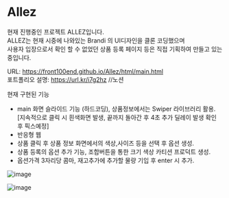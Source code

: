 # Allez
현재 진행중인 프로젝트 ALLEZ입니다.  
ALLEZ는 현재 시중에 나와있는 Brandi 의 UI디자인을 클론 코딩했으며  
사용자 입장으로서 확인 할 수 없었던 상품 등록 페이지 등은 직접 기획하여 만들고 있는 중입니다.  

URL: https://front100end.github.io/Allez/html/main.html  
포트폴리오 설명: https://url.kr/i7g2hz //노션

현재 구현된 기능  
- main 화면 슬라이드 기능 (하드코딩), 상품정보에서는 Swiper 라이브러리 활용.
[지속적으로 클릭 시 흰색화면 발생, 끝까지 돌아간 후 4초 추가 딜레이 발생 확인 후 픽스예정]
- 반응형 웹
- 상품 클릭 후 상품 정보 화면에서의 색상,사이즈 등을 선택 후 옵션 생성.
- 상품 등록의 옵션 추가 기능, 조합버튼을 통한 크기 색상 카티션 프로덕트 생성.
- 옵션가격 3자리당 콤마, 재고추가에 추가할 물량 기입 후 enter 시 추가.

![image](https://user-images.githubusercontent.com/66547608/172335056-214ed6f6-16b4-4edd-8282-784725eb76fe.png)

![image](https://user-images.githubusercontent.com/66547608/172334922-7149acc8-01db-4777-a061-fe8b52ef4e4d.png)
